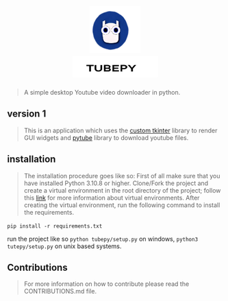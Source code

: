 <div align="center">

<h1>
    <img width="120" height=110 src="https://github.com/AlbertSolomon/tubepy/blob/main/assets/icontest3.png"/> <br>
    <img width="200" height=50 src="https://github.com/AlbertSolomon/tubepy/blob/main/assets/TUBEPY%20ALL%20WHITE.png"/>
</h1> 



</div>




> A simple desktop Youtube video downloader in python.

## version 1

> This is an application which uses the [custom tkinter](https://github.com/TomSchimansky/CustomTkinter) library to render GUI widgets and [pytube](https://pytube.io/en/latest/) library to download youtube files.

## installation

> The installation procedure goes like so:
> First of all make sure that you have installed Python 3.10.8 or higher.
> Clone/Fork the project and create a virtual environment in the root directory of the project; follow this [link](https://www.geeksforgeeks.org/python-virtual-environment/) for more information about virtual environments.
> After creating the virtual environment, run the following command to install the requirements.

` pip install -r requirements.txt `

run the project like so ` python tubepy/setup.py ` on windows, ` python3 tutepy/setup.py ` on unix based systems.

## Contributions

> For more information on how to contribute please read the CONTRIBUTIONS.md file.
